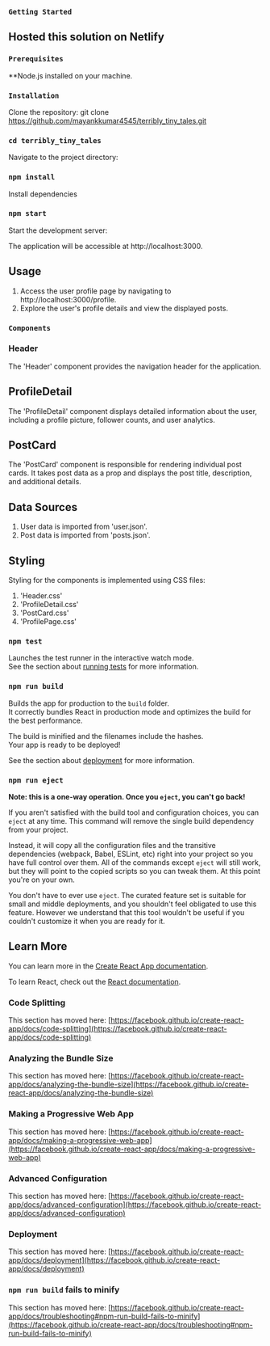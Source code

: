 ### `Getting Started`

## Hosted this solution on Netlify

### `Prerequisites`

**Node.js installed on your machine.


### `Installation`

Clone the repository:
git clone https://github.com/mayankkumar4545/terribly_tiny_tales.git


### `cd terribly_tiny_tales`
Navigate to the project directory:


### `npm install`

Install dependencies



### `npm start`

Start the development server:


The application will be accessible at http://localhost:3000.

## Usage

1. Access the user profile page by navigating to http://localhost:3000/profile.
2. Explore the user's profile details and view the displayed posts.


### `Components`

### Header

The 'Header' component provides the navigation header for the application.

## ProfileDetail

The 'ProfileDetail' component displays detailed information about the user, including a profile picture, follower counts, and user analytics.


## PostCard


The 'PostCard' component is responsible for rendering individual post cards. It takes post data as a prop and displays the post title, description, and additional details.


## Data Sources
1. User data is imported from 'user.json'.
2. Post data is imported from 'posts.json'.



## Styling


Styling for the components is implemented using CSS files:

1. 'Header.css'
2. 'ProfileDetail.css'
3. 'PostCard.css'
4. 'ProfilePage.css'


### `npm test`

Launches the test runner in the interactive watch mode.\
See the section about [running tests](https://facebook.github.io/create-react-app/docs/running-tests) for more information.

### `npm run build`

Builds the app for production to the `build` folder.\
It correctly bundles React in production mode and optimizes the build for the best performance.

The build is minified and the filenames include the hashes.\
Your app is ready to be deployed!

See the section about [deployment](https://facebook.github.io/create-react-app/docs/deployment) for more information.

### `npm run eject`

**Note: this is a one-way operation. Once you `eject`, you can't go back!**

If you aren't satisfied with the build tool and configuration choices, you can `eject` at any time. This command will remove the single build dependency from your project.

Instead, it will copy all the configuration files and the transitive dependencies (webpack, Babel, ESLint, etc) right into your project so you have full control over them. All of the commands except `eject` will still work, but they will point to the copied scripts so you can tweak them. At this point you're on your own.

You don't have to ever use `eject`. The curated feature set is suitable for small and middle deployments, and you shouldn't feel obligated to use this feature. However we understand that this tool wouldn't be useful if you couldn't customize it when you are ready for it.

## Learn More

You can learn more in the [Create React App documentation](https://facebook.github.io/create-react-app/docs/getting-started).

To learn React, check out the [React documentation](https://reactjs.org/).

### Code Splitting

This section has moved here: [https://facebook.github.io/create-react-app/docs/code-splitting](https://facebook.github.io/create-react-app/docs/code-splitting)

### Analyzing the Bundle Size

This section has moved here: [https://facebook.github.io/create-react-app/docs/analyzing-the-bundle-size](https://facebook.github.io/create-react-app/docs/analyzing-the-bundle-size)

### Making a Progressive Web App

This section has moved here: [https://facebook.github.io/create-react-app/docs/making-a-progressive-web-app](https://facebook.github.io/create-react-app/docs/making-a-progressive-web-app)

### Advanced Configuration

This section has moved here: [https://facebook.github.io/create-react-app/docs/advanced-configuration](https://facebook.github.io/create-react-app/docs/advanced-configuration)

### Deployment

This section has moved here: [https://facebook.github.io/create-react-app/docs/deployment](https://facebook.github.io/create-react-app/docs/deployment)

### `npm run build` fails to minify

This section has moved here: [https://facebook.github.io/create-react-app/docs/troubleshooting#npm-run-build-fails-to-minify](https://facebook.github.io/create-react-app/docs/troubleshooting#npm-run-build-fails-to-minify)
